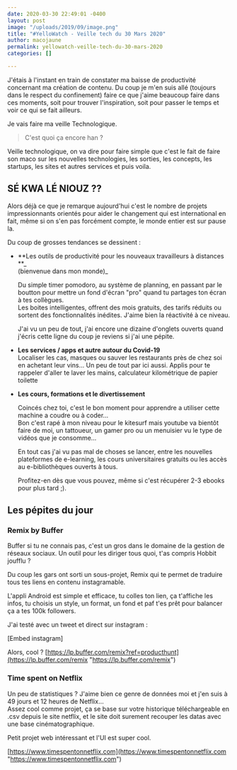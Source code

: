 ```yaml
---
date: 2020-03-30 22:49:01 -0400
layout: post
image: "/uploads/2019/09/image.png"
title: "#YelloWatch - Veille tech du 30 Mars 2020"
author: macojaune
permalink: yellowatch-veille-tech-du-30-mars-2020
categories: []

---
```

J'étais à l'instant en train de constater ma baisse de productivité concernant ma création de contenu. Du coup je m'en suis allé (toujours dans le respect du confinement) faire ce que j'aime beaucoup faire dans ces moments, soit pour trouver l'inspiration, soit pour passer le temps et voir ce qui se fait ailleurs. 

Je vais faire ma veille Technologique. 

> C'est quoi ça encore han ? 

Veille technologique, on va dire pour faire simple que c'est le fait de faire son maco sur les nouvelles technologies, les sorties, les concepts, les startups, les sites et autres services et puis voila.

## SÉ KWA LÉ NIOUZ ??

Alors déjà ce que je remarque aujourd'hui c'est le nombre de projets impressionnants orientés pour aider le changement qui est international en fait, même si on s'en pas forcément compte, le monde entier est sur pause la.

Du coup de grosses tendances se dessinent : 

* **Les outils de productivité pour les nouveaux travailleurs à distances **_  
  (bienvenue dans mon monde)_ 

  Du simple timer pomodoro, au système de planning, en passant par le boutton pour mettre un fond d'écran "pro" quand tu partages ton écran à tes collègues.  
  Les boites intelligentes, offrent des mois gratuits, des tarifs réduits ou sortent des fonctionnalités inédites. J'aime bien la réactivité à ce niveau.  
    
  J'ai vu un peu de tout, j'ai encore une dizaine d'onglets ouverts quand j'écris cette ligne du coup je reviens si j'ai une pépite.
* **Les services / apps et autre autour du Covid-19**   
  Localiser les cas, masques ou sauver les restaurants près de chez soi en achetant leur vins… Un peu de tout par ici aussi. Applis pour te rappeler d'aller te laver les mains, calculateur kilométrique de papier toilette
* **Les cours, formations et le divertissement** 

  Coincés chez toi, c'est le bon moment pour apprendre a utiliser cette machine a coudre ou à coder…  
  Bon c'est rapé à mon niveau pour le kitesurf mais youtube va bientôt faire de moi, un tattoueur, un gamer pro ou un menuisier vu le type de vidéos que je consomme… 

  En tout cas j'ai vu pas mal de choses se lancer, entre les nouvelles plateformes de e-learning, les cours universitaires gratuits ou les accès au e-bibliothèques ouverts à tous. 

    
  Profitez-en dès que vous pouvez, même si c'est récupérer 2-3 ebooks pour plus tard ;).

## Les pépites du jour

### Remix by Buffer

Buffer si tu ne connais pas, c'est un gros dans le domaine de la gestion de réseaux sociaux. Un outil pour les diriger tous quoi, t'as compris Hobbit joufflu ? 

Du coup les gars ont sorti un sous-projet, Remix qui te permet de traduire tous tes liens en contenu instagramable. 

L'appli Android est simple et efficace, tu colles ton lien, ça t'affiche les infos, tu choisis un style, un format, un fond et paf t'es prêt pour balancer ça a tes 100k followers. 

J'ai testé avec un tweet et direct sur instagram : 

\[Embed instagram\]

Alors, cool  ? [https://lp.buffer.com/remix?ref=producthunt](https://lp.buffer.com/remix "https://lp.buffer.com/remix")

### Time spent on Netflix

Un peu de statistiques ? J'aime bien ce genre de données moi et j'en suis à 49 jours et 12 heures de Netflix…  
Assez cool comme projet, ça se base sur votre historique téléchargeable en .csv depuis le site netflix, et le site doit surement recouper les datas avec une base cinématographique. 

Petit projet web intéressant et l'UI est super cool. 

[https://www.timespentonnetflix.com](https://www.timespentonnetflix.com "https://www.timespentonnetflix.com")